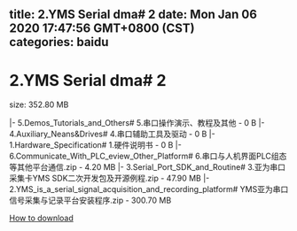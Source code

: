 
title: 2.YMS Serial dma# 2
date: Mon Jan 06 2020 17:47:56 GMT+0800 (CST)    
categories: baidu
---

# 2.YMS Serial dma# 2
size: 352.80 MB
 
 
|- 5.Demos_Tutorials_and_Others# 5.串口操作演示、教程及其他 - 0 B
|- 4.Auxiliary_Neans&Drives# 4.串口辅助工具及驱动 - 0 B
|- 1.Hardware_Specification# 1.硬件说明书 - 0 B
|- 6.Communicate_With_PLC_eview_Other_Platform# 6.串口与人机界面PLC组态等其他平台通信.zip - 4.20 MB
|- 3.Serial_Port_SDK_and_Routine# 3.亚为串口采集卡YMS SDK二次开发包及开源例程.zip - 47.90 MB
|- 2.YMS_is_a_serial_signal_acquisition_and_recording_platform# YMS亚为串口信号采集与记录平台安装程序.zip - 300.70 MB

[How to download](https://bpcam.bemobtrk.com/go/2ceec3aa-1ca2-46d6-b9ff-aaa5c184517c?jno=1235)
